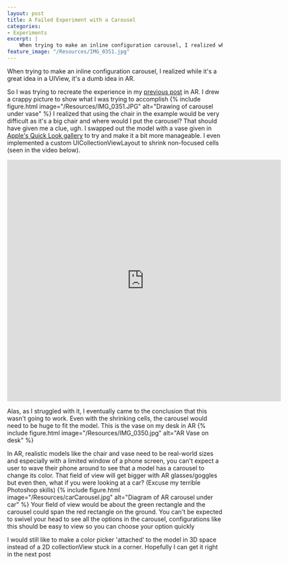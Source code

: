 ```yaml
---
layout: post
title: A Failed Experiment with a Carousel
categories:
- Experiments
excerpt: |
    When trying to make an inline configuration carousel, I realized while it's a great idea in a UIView, it's a dumb idea in AR
feature_image: "/Resources/IMG_0351.jpg"
---
```


When trying to make an inline configuration carousel, I realized while it's a great idea in a UIView, it's a dumb idea in AR.

So I was trying to recreate the experience in my [previous post](https://arplaykit.com/experiments/2019/02/13/3D-carousel/) in AR. I drew a crappy picture to show what I was trying to accomplish
{% include figure.html image="/Resources/IMG_0351.JPG" alt="Drawing of carousel under vase" %}
I realized that using the chair in the example would be very difficult as it's a big chair and where would I put the carousel? That should have given me a clue, ugh. I swapped out the model with a vase given in [Apple's Quick Look gallery](https://developer.apple.com/arkit/gallery/) to try and make it a bit more manageable. I even implemented a custom UICollectionViewLayout to shrink non-focused cells (seen in the video below).

<iframe width="640" height="564" src="https://player.vimeo.com/video/324952116" frameborder="0" allowFullScreen mozallowfullscreen webkitAllowFullScreen></iframe>

Alas, as I struggled with it, I eventually came to the conclusion that this wasn't going to work. Even with the shrinking cells, the carousel would need to be huge to fit the model. This is the vase on my desk in AR
{% include figure.html image="/Resources/IMG_0350.jpg" alt="AR Vase on desk" %}

In AR, realistic models like the chair and vase need to be real-world sizes and especially with a limited window of a phone screen, you can't expect a user to wave their phone around to see that a model has a carousel to change its color. That field of view will get bigger with AR glasses/goggles but even then, what if you were looking at a car? (Excuse my terrible Photoshop skills)
{% include figure.html image="/Resources/carCarousel.jpg" alt="Diagram of AR carousel under car" %}
Your field of view would be about the green rectangle and the carousel could span the red rectangle on the ground. You can't be expected to swivel your head to see all the options in the carousel, configurations like this should be easy to view so you can choose your option quickly

I would still like to make a color picker 'attached' to the model in 3D space instead of a 2D collectionView stuck in a corner. Hopefully I can get it right in the next post